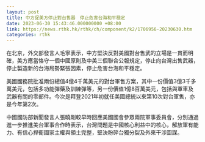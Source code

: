 ```yaml
---
layout: post
title: 中方促美方停止對台售器　停止危害台海和平穩定
date: 2023-06-30 15:43:46.000000000 +08:00
link: https://news.rthk.hk/rthk/ch/component/k2/1706956-20230630.htm
categories: rthk
---
```


在北京，外交部發言人毛寧表示，中方堅決反對美國對台售武的立場是一貫而明確，美方應當恪守一個中國原則及中美三個聯合公報規定，停止向台灣出售武器，停止製造新的台海局勢緊張因素，停止危害台海和平穩定。

美國國務院批准兩份總值4億4千萬美元的對台軍售方案，其中一份價值3億3千多萬美元，包括多功能彈藥及訓練彈等，另一份價值1億8百萬美元，包括與軍車及武器有關的零部件。今次是拜登2021年初就任美國總統以來第10次對台軍售，亦是今年第2次。

中國國防部新聞發言人張曉剛較早時回應美國國會參眾兩院軍事委員會，分別通過進一步推進美台軍事合作時表示，台灣問題是中國核心利益中的核心，解放軍有能力、有信心捍衛國家主權與領土完整，堅決粉碎台獨分裂及外來干涉圖謀。
